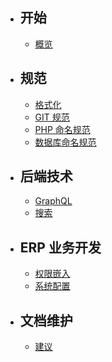 - ## 开始
    - [概览](/docs/{{version}}/概览)
- ## 规范
    - [格式化](/docs/{{version}}/格式化)
    - [GIT 规范](/docs/{{version}}/git-workflow)
    - [PHP 命名规范](/docs/{{version}}/PHP命名规范)
    - [数据库命名规范](/docs/{{version}}/数据库命名规范)
- ## 后端技术
    - [GraphQL](/docs/{{version}}/GraqlQL)
    - [搜索](/docs/{{version}}/搜索Pro)
- ## ERP 业务开发
    - [权限嵌入](/docs/{{version}}/权限嵌入)
    - [系统配置](/docs/{{version}}/系统配置)
- ## 文档维护
    - [建议](/docs/{{version}}/文档维护)
